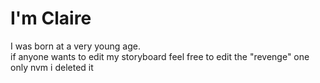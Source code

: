 # I'm Claire
I was born at a very young age.  
if anyone wants to edit my storyboard feel free to edit the "revenge" one only 
nvm i deleted it
